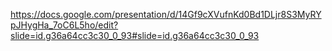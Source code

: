 https://docs.google.com/presentation/d/14Gf9cXVufnKd0Bd1DLjr8S3MyRYpJHygHa_7oC6L5ho/edit?slide=id.g36a64cc3c30_0_93#slide=id.g36a64cc3c30_0_93